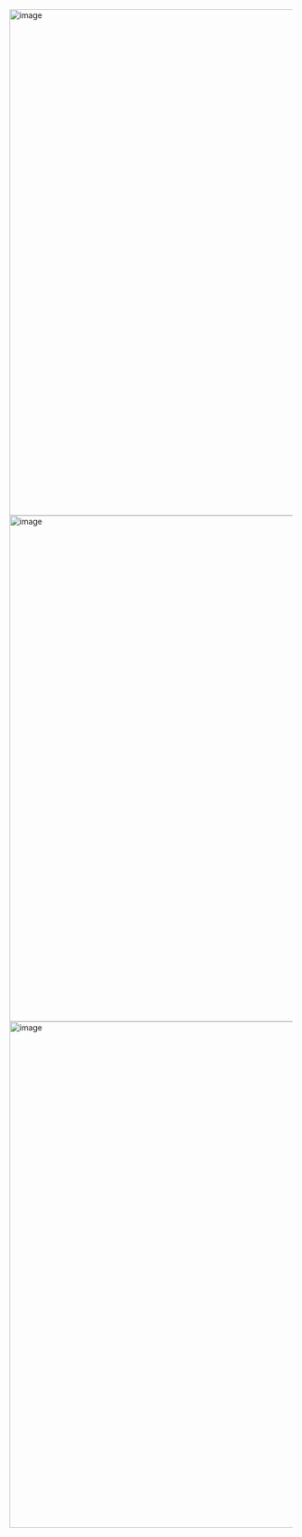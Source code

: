 <img width="1440" height="900" alt="image" src="https://github.com/user-attachments/assets/62212347-9073-43f7-a6a8-89aa81574752" />
<img width="1440" height="900" alt="image" src="https://github.com/user-attachments/assets/813812c0-07d6-41a8-adc7-369781a88ebf" />
<img width="1440" height="900" alt="image" src="https://github.com/user-attachments/assets/32d16aa6-6f72-4d40-80f9-ae21137aab47" />
